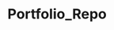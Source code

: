 # Portfolio_Repo
<link rel="stylesheet" href="https://cdn.jsdelivr.net/gh/BDFDPortfolio/Portfolio_Repo/CommonLibrary/jQuery/jquery-3.6.1.min.js">  
<head>   
    <script src="jquery.js"></script>  
    <script>   
        $(function(){  
            $("#ContentToInclude").load("b.txt or b.html");   
        });  
    </script>   
</head> 
<body>   
    <div id="ContentToInclude"></div>  
 </body>  
